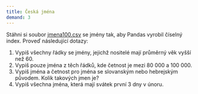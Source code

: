 ```yaml
---
title: Česká jména
demand: 3
---
```


Stáhni si soubor [jmena100.csv](assets/jmena100.csv) se jmény tak, aby Pandas vyrobil číselný index. Proveď následující dotazy:

1. Vypiš všechny řádky se jmény, jejichž nositelé mají průměrný věk vyšší než 60.
1. Vypiš pouze jména z těch řádků, kde četnost je mezi 80 000 a 100 000.
1. Vypiš jména a četnost pro jména se slovanským nebo hebrejským původem. Kolik takových jmen je?
1. Vypiš všechna jména, která mají svátek první 3 dny v únoru.
